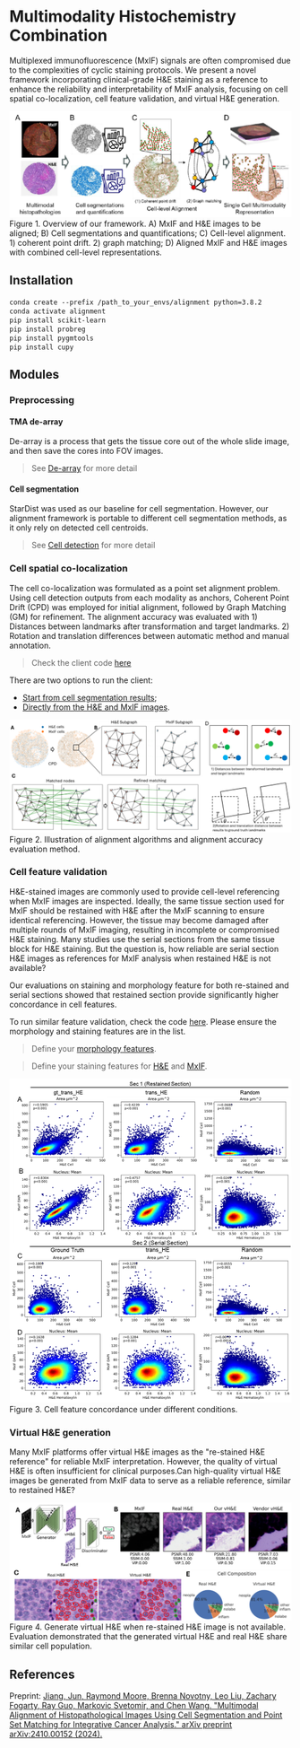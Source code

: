 # Multimodality Histochemistry Combination
Multiplexed immunofluorescence (MxIF) signals are often compromised due to the complexities of cyclic staining protocols. We present a novel framework incorporating clinical-grade H&E staining as a reference to enhance the reliability and interpretability of MxIF analysis, focusing on cell spatial co-localization, cell feature validation, and virtual H&E generation.




![Framework](./imgs/framework.png)
Figure 1. Overview of our framework. A) MxIF and H&E images to be aligned; B) Cell segmentations and quantifications; C) Cell-level alignment. 1) coherent point drift. 2) graph matching; D) Aligned MxIF and H&E images with combined cell-level representations.

## Installation
```Shell
conda create --prefix /path_to_your_envs/alignment python=3.8.2
conda activate alignment
pip install scikit-learn
pip install probreg
pip install pygmtools
pip install cupy
```

## Modules
### Preprocessing
#### TMA de-array
De-array is a process that gets the tissue core out of the whole slide image, and then save the cores into FOV images.

> See [De-array](Dearray/Readme.md) for more detail

#### Cell segmentation
StarDist was used as our baseline for cell segmentation. However, our alignment framework is portable to different cell segmentation methods, as it only rely on detected cell centroids.

> See [Cell detection](CellDetection/Readme.md) for more detail

### Cell spatial co-localization 
The cell co-localization was formulated as a point set alignment problem. Using cell detection outputs from each modality as anchors, Coherent Point Drift (CPD) was employed for
initial alignment, followed by Graph Matching (GM) for refinement. The alignment accuracy was evaluated with 1) Distances between landmarks after transformation and target landmarks. 2) Rotation and translation differences between automatic method and manual annotation. 

> Check the client code [here](release/readme.md)

There are two options to run the client:
* [Start from cell segmentation results](/release#start-from-mxif-and-he-cell-segmentation-results);
* [Directly from the H&E and MxIF images](release#directly-start-from-mxif-and-he-image).

![Alignment](./imgs/alignment.png)
Figure 2. Illustration of alignment algorithms and alignment accuracy evaluation method. 

### Cell feature validation
H&E-stained images are commonly used to provide cell-level referencing when MxIF images are inspected. Ideally, the same tissue section used for MxIF should be restained with H&E after
the MxIF scanning to ensure identical referencing. However, the tissue may become damaged after multiple rounds of MxIF imaging, resulting in incomplete or compromised H&E staining. Many studies use the serial sections from the same tissue block for H&E staining. But the question is, how reliable are serial section H&E images as references for MxIF analysis when restained H&E is not available?

Our evaluations on staining and morphology feature for both re-stained and serial sections showed that restained section provide significantly higher concordance in cell features. 

To run similar feature validation, check the code [here](release/eval/cell_feature_eval.py). Please ensure the morphology and staining features are in the list.
> Define your [morphology features](https://github.com/dimi-lab/MultimodalityHistoComb/blob/71385b4f4945e3e31fd8c614af75e0ec8aa3049c/release/eval/cell_feature_eval.py#L22).

> Define your staining features for [H&E](https://github.com/dimi-lab/MultimodalityHistoComb/blob/71385b4f4945e3e31fd8c614af75e0ec8aa3049c/release/eval/cell_feature_eval.py#L27) and [MxIF](https://github.com/dimi-lab/MultimodalityHistoComb/blob/71385b4f4945e3e31fd8c614af75e0ec8aa3049c/release/eval/cell_feature_eval.py#L30).

![Feature validation](./imgs/feature_validation.png)
Figure 3. Cell feature concordance under different conditions. 

### Virtual H&E generation
Many MxIF platforms offer virtual H&E images as the "re-stained H&E reference" for reliable MxIF interpretation. However, the quality of virtual H&E is often insufficient for clinical purposes.Can high-quality virtual H&E images be generated from MxIF data to serve as a reliable reference, similar to restained H&E?

![Virtual H&E](./imgs/virtualHE.png)
Figure 4. Generate virtual H&E when re-stained H&E image is not available. Evaluation demonstrated that the generated virtual H&E and real H&E share similar cell population.

## References
Preprint: [Jiang, Jun, Raymond Moore, Brenna Novotny, Leo Liu, Zachary Fogarty, Ray Guo, Markovic Svetomir, and Chen Wang. "Multimodal Alignment of Histopathological Images Using Cell Segmentation and Point Set Matching for Integrative Cancer Analysis." arXiv preprint arXiv:2410.00152 (2024).](https://arxiv.org/abs/2410.00152)
